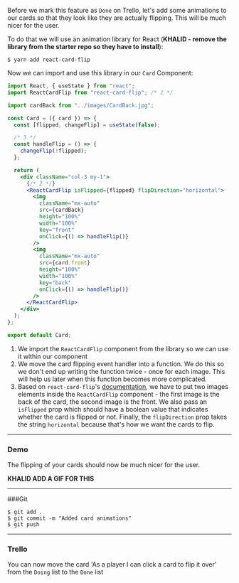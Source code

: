 Before we mark this feature as `Done` on Trello, let's add some animations to our cards so that they look like they are actually flipping. This will be much nicer for the user.

To do that we will use an animation library for React (**KHALID - remove the library from the starter repo so they have to install**):

```shell
$ yarn add react-card-flip
```

Now we can import and use this library in our `Card` Component:

```jsx
import React, { useState } from "react";
import ReactCardFlip from "react-card-flip"; /* 1 */

import cardBack from "../images/CardBack.jpg";

const Card = ({ card }) => {
  const [flipped, changeFlip] = useState(false);

  /* 3 */
  const handleFlip = () => {
    changeFlip(!flipped);
  };

  return (
    <div className="col-3 my-1">
      {/* 2 */}
      <ReactCardFlip isFlipped={flipped} flipDirection="horizontal">
        <img
          className="mx-auto"
          src={cardBack}
          height="100%"
          width="100%"
          key="front"
          onClick={() => handleFlip()}
        />
        <img
          className="mx-auto"
          src={card.front}
          height="100%"
          width="100%"
          key="back"
          onClick={() => handleFlip()}
        />
      </ReactCardFlip>
    </div>
  );
};

export default Card;
```

1. We import the `ReactCardFlip` component from the library so we can use it within our component
2. We move the card flipping event handler into a function. We do this so we don't end up writing the function twice - once for each image. This will help us later when this function becomes more complicated.
3. Based on `react-card-flip`'s [documentation](https://www.npmjs.com/package/react-card-flip), we have to put two images elements inside the `ReactCardFlip` component - the first image is the back of the card, the second image is the front. We also pass an `isFlipped` prop which should have a boolean value that indicates whether the card is flipped or not. Finally, the `flipDirection` prop takes the string `horizontal` because that's how we want the cards to flip.

---

### Demo

The flipping of your cards should now be much nicer for the user.

**KHALID ADD A GIF FOR THIS**

---

###Git

```shell
$ git add .
$ git commit -m "Added card animations"
$ git push
```

---

### Trello

You can now move the card 'As a player I can click a card to flip it over' from the `Doing` list to the `Done` list
